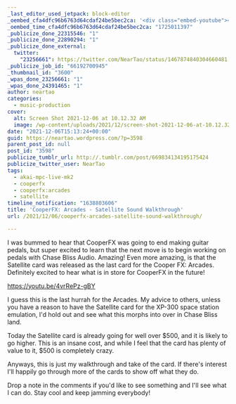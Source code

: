 ```yaml
---
_last_editor_used_jetpack: block-editor
_oembed_cfa4dfc96b6763d64cdaf24be5bec2ca: '<div class="embed-youtube"><iframe title="CooperFX Arcades: Satellite Sound Walkthrough" width="750" height="422" src="https://www.youtube.com/embed/4vrRePz-gBY?feature=oembed" frameborder="0" allow="accelerometer; autoplay; clipboard-write; encrypted-media; gyroscope; picture-in-picture; web-share" referrerpolicy="strict-origin-when-cross-origin" allowfullscreen></iframe></div>'
_oembed_time_cfa4dfc96b6763d64cdaf24be5bec2ca: "1725011397"
_publicize_done_22315546: "1"
_publicize_done_22890294: "1"
_publicize_done_external:
  twitter:
    "23256661": https://twitter.com/NearTao/status/1467874840304660481
_publicize_job_id: "66192700945"
_thumbnail_id: "3600"
_wpas_done_23256661: "1"
_wpas_done_24391465: "1"
author: neartao
categories:
  - music-production
cover:
  alt: Screen Shot 2021-12-06 at 10.12.32 AM
  image: /wp-content/uploads/2021/12/screen-shot-2021-12-06-at-10.12.32-am.png
date: "2021-12-06T15:13:24+00:00"
guid: https://neartao.wordpress.com/?p=3598
parent_post_id: null
post_id: "3598"
publicize_tumblr_url: http://.tumblr.com/post/669834134195175424
publicize_twitter_user: NearTao
tags:
  - akai-mpc-live-mk2
  - cooperfx
  - cooperfx:arcades
  - satellite
timeline_notification: "1638803606"
title: 'CooperFX: Arcades - Satellite Sound Walkthrough'
url: /2021/12/06/cooperfx-arcades-satellite-sound-walkthrough/

---
```

I was bummed to hear that CooperFX was going to end making guitar pedals, but super excited to learn that the next move is to begin working on pedals with Chase Bliss Audio. Amazing! Even more amazing, is that the Satellite card was released as the last card for the Cooper FX: Arcades. Definitely excited to hear what is in store for CooperFX in the future!

https://youtu.be/4vrRePz-gBY

I guess this is the last hurrah for the Arcades. My advice to others, unless you have a reason to have the Satellite card for the XP-300 space station emulation, I'd hold out and see what this morphs into over in Chase Bliss land.

Today the Satellite card is already going for well over $500, and it is likely to go higher. This is an insane cost, and while I feel that the card has plenty of value to it, $500 is completely crazy.

Anyways, this is just my walkthrough and take of the card. If there's interest I'll happily go through more of the cards to show off what they do.

Drop a note in the comments if you'd like to see something and I'll see what I can do. Stay cool and keep jamming everybody!
